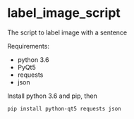 # label_image_script
The script to label image with a sentence

Requirements:
 * python 3.6
 * PyQt5
 * requests
 * json

Install python 3.6 and pip, then
``` bash
pip install python-qt5 requests json
```
